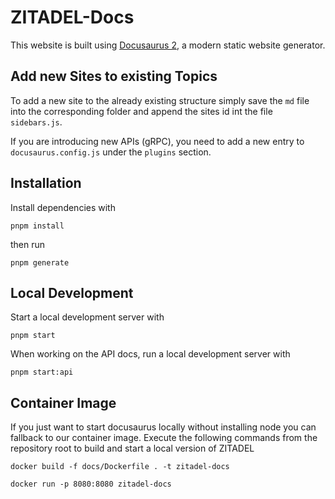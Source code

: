 # ZITADEL-Docs

This website is built using [Docusaurus 2](https://v2.docusaurus.io/), a modern static website generator.

## Add new Sites to existing Topics

To add a new site to the already existing structure simply save the `md` file into the corresponding folder and append the sites id int the file `sidebars.js`.

If you are introducing new APIs (gRPC), you need to add a new entry to `docusaurus.config.js` under the `plugins` section.

## Installation

Install dependencies with

```
pnpm install
```

then run

```
pnpm generate
```

## Local Development

Start a local development server with

```
pnpm start
```

When working on the API docs, run a local development server with

```
pnpm start:api
```

## Container Image

If you just want to start docusaurus locally without installing node you can fallback to our container image.
Execute the following commands from the repository root to build and start a local version of ZITADEL

```shell
docker build -f docs/Dockerfile . -t zitadel-docs
```

```shell
docker run -p 8080:8080 zitadel-docs
```
